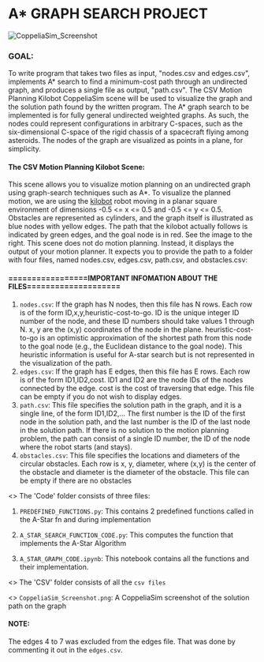 # A* GRAPH SEARCH PROJECT

![CoppeliaSim_Screenshot](https://github.com/LateefAkinola/Robot-Motion-Planning_A-Star-Graph-Search/assets/105966848/1ddd0c61-5789-412b-a467-1deaeec1a727)

### GOAL:
To write program that takes two files as input, "nodes.csv and edges.csv", implements A* search to find a minimum-cost path through an undirected graph, and produces a single file as output, "path.csv". The CSV Motion Planning Kilobot CoppeliaSim scene will be used to visualize the graph and the solution path found by the written program. The A* graph search to be implemented is for fully general undirected weighted graphs. As such, the nodes could represent configurations in arbitrary C-spaces, such as the six-dimensional C-space of the rigid chassis of a spacecraft flying among asteroids. The nodes of the graph are visualized as points in a plane, for simplicity.

#### The CSV Motion Planning Kilobot Scene:
This scene allows you to visualize motion planning on an undirected graph using graph-search techniques such as A*. To visualize the planned motion, we are using the [kilobot](https://www.kilobotics.com/) robot moving in a planar square environment of dimensions -0.5 <= x <= 0.5 and -0.5 <= y <= 0.5. Obstacles are represented as cylinders, and the graph itself is illustrated as blue nodes with yellow edges. The path that the kilobot actually follows is indicated by green edges, and the goal node is in red. See the image to the right. This scene does not do motion planning. Instead, it displays the output of your motion planner. It expects you to provide the path to a folder with four files, named nodes.csv, edges.csv, path.csv, and obstacles.csv:

#### =================IMPORTANT INFOMATION ABOUT THE FILES====================
1. `nodes.csv`: If the graph has N nodes, then this file has N rows. Each row is of the form ID,x,y,heuristic-cost-to-go. ID is the unique integer ID number of the node, and these ID numbers should take values 1 through N. x, y are the (x,y) coordinates of the node in the plane. heuristic-cost-to-go is an optimistic approximation of the shortest path from this node to the goal node (e.g., the Euclidean distance to the goal node). This heuristic information is useful for A-star search but is not represented in the visualization of the path.
2. `edges.csv`: If the graph has E edges, then this file has E rows. Each row is of the form ID1,ID2,cost. ID1 and ID2 are the node IDs of the nodes connected by the edge. cost is the cost of traversing that edge. This file can be empty if you do not wish to display edges.
3. `path.csv`: This file specifies the solution path in the graph, and it is a single line, of the form ID1,ID2,... The first number is the ID of the first node in the solution path, and the last number is the ID of the last node in the solution path. If there is no solution to the motion planning problem, the path can consist of a single ID number, the ID of the node where the robot starts (and stays).
4. `obstacles.csv`: This file specifies the locations and diameters of the circular obstacles. Each row is x, y, diameter, where (x,y) is the center of the obstacle and diameter is the diameter of the obstacle. This file can be empty if there are no obstacles

<> The 'Code' folder consists of three files:

1. `PREDEFINED_FUNCTIONS.py`: This contains 2 predefined functions called in the A-Star fn and during implementation 

2. `A_STAR_SEARCH_FUNCTION_CODE.py`: This computes the function that implements the A-Star Algorithm    

3. `A_STAR_GRAPH_CODE.ipynb`: This notebook contains all the functions and their implementation.

<> The 'CSV' folder consists of all the `csv files`

<> `CoppeliaSim_Screenshot.png`: A CoppeliaSim screenshot of the solution path on the graph

#### NOTE:
The edges 4 to 7 was excluded from the edges file. That was done by commenting it out in the `edges.csv`.
